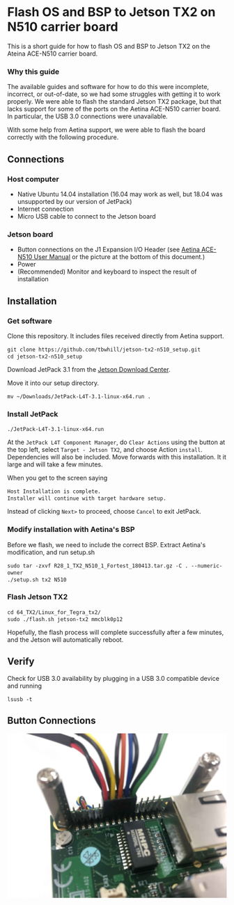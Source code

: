 # Flash OS and BSP to Jetson TX2 on N510 carrier board

This is a short guide for how to flash OS and BSP to Jetson TX2 on the Ateina ACE-N510 carrier board.

### Why this guide

The available guides and software for how to do this were incomplete, incorrect, or out-of-date,
so we had some struggles with getting it to work properly.
We were able to flash the standard Jetson TX2 package, but that lacks support for some of the
ports on the Aetina ACE-N510 carrier board. In particular, the USB 3.0 connections were unavailable.

With some help from Aetina support, we were able to flash the board correctly with the following procedure.

## Connections

### Host computer

 - Native Ubuntu 14.04 installation (16.04 may work as well, but 18.04 was unsupported by our version of JetPack)
 - Internet connection
 - Micro USB cable to connect to the Jetson board

### Jetson board

 - Button connections on the J1 Expansion I/O Header (see [Aetina ACE-N510 User Manual](https://www.aetina.com/products-detail.php?i=234) or the picture at the bottom of this document.)
 - Power
 - (Recommended) Monitor and keyboard to inspect the result of installation

## Installation

### Get software

Clone this repository. It includes files received directly from Aetina support.
```
git clone https://github.com/tbwhill/jetson-tx2-n510_setup.git
cd jetson-tx2-n510_setup
```
Download JetPack 3.1 from the [Jetson Download Center](https://developer.nvidia.com/embedded/downloads).

Move it into our setup directory.
```
mv ~/Downloads/JetPack-L4T-3.1-linux-x64.run .
```

### Install JetPack
```
./JetPack-L4T-3.1-linux-x64.run
```
At the `JetPack L4T Component Manager`, do `Clear Actions` using the button at the top left, select `Target - Jetson TX2`, and choose Action `install`. Dependencies will also be included. Move forwards with this installation. It it large and will take a few minutes.

When you get to the screen saying
```
Host Installation is complete.
Installer will continue with target hardware setup.
```
Instead of clicking `Next>` to proceed, choose `Cancel` to exit JetPack.

### Modify installation with Aetina's BSP

Before we flash, we need to include the correct BSP. Extract Aetina's modification, and run setup.sh
```
sudo tar -zxvf R28_1_TX2_N510_1_Fortest_180413.tar.gz -C . --numeric-owner
./setup.sh tx2 N510
```

### Flash Jetson TX2
```
cd 64_TX2/Linux_for_Tegra_tx2/
sudo ./flash.sh jetson-tx2 mmcblk0p12
```
Hopefully, the flash process will complete successfully after a few minutes, and the Jetson will automatically reboot.

## Verify

Check for USB 3.0 availability by plugging in a USB 3.0 compatible device and running
```
lsusb -t
```

## Button Connections
![](img/button_connections.jpg)

